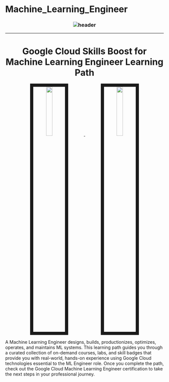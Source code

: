 # Machine_Learning_Engineer

<h3 align="center">
  
  ![header](https://cdn.qwiklabs.com/wz81lWqgTezdpanP7jY1bKrpvRVKFUiwPMztbjGgtU0%3D)

---

   <h1 font-weight="bold" align="center" >Google Cloud Skills Boost for Machine Learning Engineer Learning Path</h1>
</h3>

<p align="center">
  <a href="https://www.cloudskillsboost.google/paths/17/course_templates/593" target="_blank"> <img src="https://cdn.qwiklabs.com/wz81lWqgTezdpanP7jY1bKrpvRVKFUiwPMztbjGgtU0%3D" width="20%" height="20%" border="10" hspace="50"/> </a>
  <a href="https://www.cloudskillsboost.google/paths/17/course_templates/593" target="_blank"> <img src="https://arki1.com/wp-content/uploads/2020/10/certificate-machine-learning-google-cloud-150x150.png" width="20%" height="20%" border="10" hspace="50"/> </a>
</p>

A Machine Learning Engineer designs, builds, productionizes, optimizes, operates, and maintains ML systems. This learning path guides you through a curated collection of on-demand courses, labs, and skill badges that provide you with real-world, hands-on experience using Google Cloud technologies essential to the ML Engineer role. Once you complete the path, check out the Google Cloud Machine Learning Engineer certification to take the next steps in your professional journey.

